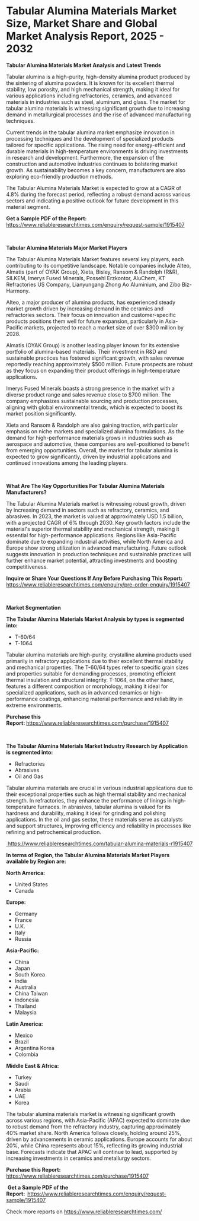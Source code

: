 <p><h1>Tabular Alumina Materials Market Size, Market Share and Global Market Analysis Report, 2025 - 2032</h1></p><p><strong>Tabular Alumina Materials Market Analysis and Latest Trends</strong></p>
<p><p>Tabular alumina is a high-purity, high-density alumina product produced by the sintering of alumina powders. It is known for its excellent thermal stability, low porosity, and high mechanical strength, making it ideal for various applications including refractories, ceramics, and advanced materials in industries such as steel, aluminum, and glass. The market for tabular alumina materials is witnessing significant growth due to increasing demand in metallurgical processes and the rise of advanced manufacturing techniques.</p><p>Current trends in the tabular alumina market emphasize innovation in processing techniques and the development of specialized products tailored for specific applications. The rising need for energy-efficient and durable materials in high-temperature environments is driving investments in research and development. Furthermore, the expansion of the construction and automotive industries continues to bolstering market growth. As sustainability becomes a key concern, manufacturers are also exploring eco-friendly production methods.</p><p>The Tabular Alumina Materials Market is expected to grow at a CAGR of 4.8% during the forecast period, reflecting a robust demand across various sectors and indicating a positive outlook for future development in this material segment.</p></p>
<p><strong>Get a Sample PDF of the Report:&nbsp;</strong> <a href="https://www.reliableresearchtimes.com/enquiry/request-sample/1915407?utm_campaign=2131&utm_medium=2&utm_source=Github&utm_content=ia&utm_term=04022025&utm_id=tabular-alumina-materials">https://www.reliableresearchtimes.com/enquiry/request-sample/1915407</a></p>
<p>&nbsp;</p>
<p><strong>Tabular Alumina Materials Major Market Players</strong></p>
<p><p>The Tabular Alumina Materials Market features several key players, each contributing to its competitive landscape. Notable companies include Alteo, Almatis (part of OYAK Group), Xieta, Bisley, Ransom & Randolph (R&R), SILKEM, Imerys Fused Minerals, Possehl Erzkontor, AluChem, KT Refractories US Company, Lianyungang Zhong Ao Aluminium, and Zibo Biz-Harmony.</p><p>Alteo, a major producer of alumina products, has experienced steady market growth driven by increasing demand in the ceramics and refractories sectors. Their focus on innovation and customer-specific products positions them well for future expansion, particularly in Asia-Pacific markets, projected to reach a market size of over $300 million by 2028.</p><p>Almatis (OYAK Group) is another leading player known for its extensive portfolio of alumina-based materials. Their investment in R&D and sustainable practices has fostered significant growth, with sales revenue reportedly reaching approximately $500 million. Future prospects are robust as they focus on expanding their product offerings in high-temperature applications.</p><p>Imerys Fused Minerals boasts a strong presence in the market with a diverse product range and sales revenue close to $700 million. The company emphasizes sustainable sourcing and production processes, aligning with global environmental trends, which is expected to boost its market position significantly.</p><p>Xieta and Ransom & Randolph are also gaining traction, with particular emphasis on niche markets and specialized alumina formulations. As the demand for high-performance materials grows in industries such as aerospace and automotive, these companies are well-positioned to benefit from emerging opportunities. Overall, the market for tabular alumina is expected to grow significantly, driven by industrial applications and continued innovations among the leading players.</p></p>
<p>&nbsp;</p>
<p><strong>What Are The Key Opportunities For Tabular Alumina Materials Manufacturers?</strong></p>
<p><p>The Tabular Alumina Materials market is witnessing robust growth, driven by increasing demand in sectors such as refractory, ceramics, and abrasives. In 2023, the market is valued at approximately USD 1.5 billion, with a projected CAGR of 6% through 2030. Key growth factors include the material's superior thermal stability and mechanical strength, making it essential for high-performance applications. Regions like Asia-Pacific dominate due to expanding industrial activities, while North America and Europe show strong utilization in advanced manufacturing. Future outlook suggests innovation in production techniques and sustainable practices will further enhance market potential, attracting investments and boosting competitiveness.</p></p>
<p><strong>Inquire or Share Your Questions If Any Before Purchasing This Report:</strong> <a href="https://www.reliableresearchtimes.com/enquiry/pre-order-enquiry/1915407?utm_campaign=2131&utm_medium=2&utm_source=Github&utm_content=ia&utm_term=04022025&utm_id=tabular-alumina-materials">https://www.reliableresearchtimes.com/enquiry/pre-order-enquiry/1915407</a></p>
<p>&nbsp;</p>
<p><strong>Market Segmentation</strong></p>
<p><strong>The Tabular Alumina Materials Market Analysis by types is segmented into:</strong></p>
<p><ul><li>T-60/64</li><li>T-1064</li></ul></p>
<p><p>Tabular alumina materials are high-purity, crystalline alumina products used primarily in refractory applications due to their excellent thermal stability and mechanical properties. The T-60/64 types refer to specific grain sizes and properties suitable for demanding processes, promoting efficient thermal insulation and structural integrity. T-1064, on the other hand, features a different composition or morphology, making it ideal for specialized applications, such as in advanced ceramics or high-performance coatings, enhancing material performance and reliability in extreme environments.</p></p>
<p><strong>Purchase this Report:&nbsp;</strong><a href="https://www.reliableresearchtimes.com/purchase/1915407?utm_campaign=2131&utm_medium=2&utm_source=Github&utm_content=ia&utm_term=04022025&utm_id=tabular-alumina-materials">https://www.reliableresearchtimes.com/purchase/1915407</a></p>
<p>&nbsp;</p>
<p><strong>The Tabular Alumina Materials Market Industry Research by Application is segmented into:</strong></p>
<p><ul><li>Refractories</li><li>Abrasives</li><li>Oil and Gas</li></ul></p>
<p><p>Tabular alumina materials are crucial in various industrial applications due to their exceptional properties such as high thermal stability and mechanical strength. In refractories, they enhance the performance of linings in high-temperature furnaces. In abrasives, tabular alumina is valued for its hardness and durability, making it ideal for grinding and polishing applications. In the oil and gas sector, these materials serve as catalysts and support structures, improving efficiency and reliability in processes like refining and petrochemical production.</p></p>
<p><a href="https://www.reliableresearchtimes.com/tabular-alumina-materials-r1915407?utm_campaign=2131&utm_medium=2&utm_source=Github&utm_content=ia&utm_term=04022025&utm_id=tabular-alumina-materials">&nbsp;https://www.reliableresearchtimes.com/tabular-alumina-materials-r1915407</a></p>
<p><strong>In terms of Region, the Tabular Alumina Materials Market Players available by Region are:</strong></p>
<p>
    <p> <strong> North America: </strong>
        <ul>
            <li>United States</li>
            <li>Canada</li>
        </ul>
        </p> 
    <p> <strong> Europe: </strong>
        <ul>
            <li>Germany</li>
            <li>France</li>
            <li>U.K.</li>
            <li>Italy</li>
            <li>Russia</li>
        </ul>
        </p> 
    <p> <strong> Asia-Pacific: </strong>
        <ul>
            <li>China</li>
            <li>Japan</li>
            <li>South Korea</li>
            <li>India</li>
            <li>Australia</li>
            <li>China Taiwan</li>
            <li>Indonesia</li>
            <li>Thailand</li>
            <li>Malaysia</li>
        </ul>
        </p> 
    <p> <strong> Latin America: </strong>
        <ul>
            <li>Mexico</li>
            <li>Brazil</li>
            <li>Argentina Korea</li>
            <li>Colombia</li>
        </ul>
        </p> 
    <p> <strong> Middle East & Africa: </strong>
        <ul>
            <li>Turkey</li>
            <li>Saudi</li>
            <li>Arabia</li>
            <li>UAE</li>
            <li>Korea</li>
        </ul>
    </p>
    </p>
<p><p>The tabular alumina materials market is witnessing significant growth across various regions, with Asia-Pacific (APAC) expected to dominate due to robust demand from the refractory industry, capturing approximately 40% market share. North America follows closely, holding around 25%, driven by advancements in ceramic applications. Europe accounts for about 20%, while China represents about 15%, reflecting its growing industrial base. Forecasts indicate that APAC will continue to lead, supported by increasing investments in ceramics and metallurgy sectors.</p></p>
<p><strong>Purchase this Report: </strong><a href="https://www.reliableresearchtimes.com/purchase/1915407?utm_campaign=2131&utm_medium=2&utm_source=Github&utm_content=ia&utm_term=04022025&utm_id=tabular-alumina-materials">https://www.reliableresearchtimes.com/purchase/1915407</a></p>
<p>&nbsp;<strong>Get a Sample PDF of the Report:&nbsp;&nbsp;</strong><a href="https://www.reliableresearchtimes.com/enquiry/request-sample/1915407?utm_campaign=2131&utm_medium=2&utm_source=Github&utm_content=ia&utm_term=04022025&utm_id=tabular-alumina-materials">https://www.reliableresearchtimes.com/enquiry/request-sample/1915407</a></p>
<p><strong></strong></p>
<p>Check more reports on <a href="https://www.reliableresearchtimes.com/?utm_campaign=2131&utm_medium=2&utm_source=Github&utm_content=ia&utm_term=04022025&utm_id=tabular-alumina-materials">https://www.reliableresearchtimes.com/</a></p>